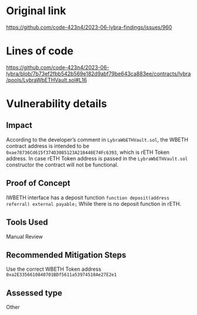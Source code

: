 # Original link
https://github.com/code-423n4/2023-06-lybra-findings/issues/960
# Lines of code

https://github.com/code-423n4/2023-06-lybra/blob/7b73ef2fbb542b569e182d9abf79be643ca883ee/contracts/lybra/pools/LybraWbETHVault.sol#L16


# Vulnerability details

## Impact

According to the developer’s comment in `LybraWbETHVault.sol`, the WBETH contract address is intended to be `0xae78736Cd615f374D3085123A210448E74Fc6393`, which is rETH Token address.
In case rETH Token address is passed in the `LybraWbETHVault.sol` constructor the contract will not be functional.

## Proof of Concept

IWBETH interface has a deposit function 
`function deposit(address referral) external payable;`
While there is no deposit function in rETH.

## Tools Used
Manual Review

## Recommended Mitigation Steps
Use the correct WBETH Token address `0xa2E3356610840701BDf5611a53974510Ae27E2e1`



## Assessed type

Other